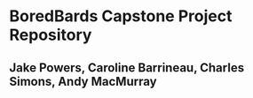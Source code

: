 # BoredBards Capstone Project Repository
## Jake Powers, Caroline Barrineau, Charles Simons, Andy MacMurray